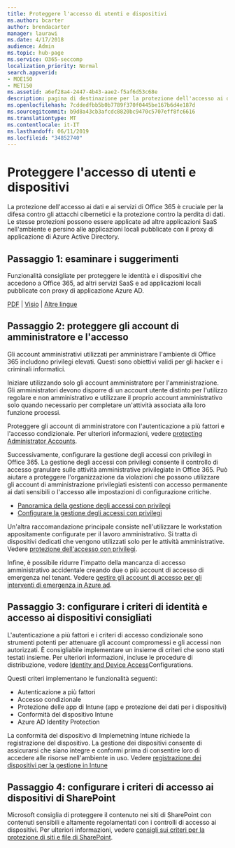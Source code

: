 ```yaml
---
title: Proteggere l'accesso di utenti e dispositivi
ms.author: bcarter
author: brendacarter
manager: laurawi
ms.date: 4/17/2018
audience: Admin
ms.topic: hub-page
ms.service: O365-seccomp
localization_priority: Normal
search.appverid:
- MOE150
- MET150
ms.assetid: a6ef28a4-2447-4b43-aae2-f5af6d53c68e
description: pagina di destinazione per la protezione dell'accesso ai dati e ai servizi di O365
ms.openlocfilehash: 7cddedfbb5b0b7789f370f0445be167b6d4e187d
ms.sourcegitcommit: b9d8a43cb3afcdc8820bc9470c5707eff8fc6616
ms.translationtype: MT
ms.contentlocale: it-IT
ms.lasthandoff: 06/11/2019
ms.locfileid: "34852740"
---
```

# <a name="protect-user-and-device-access"></a>Proteggere l'accesso di utenti e dispositivi

La protezione dell'accesso ai dati e ai servizi di Office 365 è cruciale per la difesa contro gli attacchi cibernetici e la protezione contro la perdita di dati. Le stesse protezioni possono essere applicate ad altre applicazioni SaaS nell'ambiente e persino alle applicazioni locali pubblicate con il proxy di applicazione di Azure Active Directory.
  
## <a name="step-1-review-recommendations"></a>Passaggio 1: esaminare i suggerimenti

Funzionalità consigliate per proteggere le identità e i dispositivi che accedono a Office 365, ad altri servizi SaaS e ad applicazioni locali pubblicate con proxy di applicazione Azure AD.
  
[PDF](https://go.microsoft.com/fwlink/p/?linkid=841656) | [Visio](https://go.microsoft.com/fwlink/p/?linkid=841657) | [Altre lingue](https://www.microsoft.com/download/details.aspx?id=55032)
  
## <a name="step-2-protect-administrator-accounts-and-access"></a>Passaggio 2: proteggere gli account di amministratore e l'accesso
Gli account amministrativi utilizzati per amministrare l'ambiente di Office 365 includono privilegi elevati. Questi sono obiettivi validi per gli hacker e i criminali informatici. 

Iniziare utilizzando solo gli account amministratore per l'amministrazione. Gli amministratori devono disporre di un account utente distinto per l'utilizzo regolare e non amministrativo e utilizzare il proprio account amministrativo solo quando necessario per completare un'attività associata alla loro funzione processi.

Proteggere gli account di amministratore con l'autenticazione a più fattori e l'accesso condizionale. Per ulteriori informazioni, vedere [protecting Administrator Accounts](https://docs.microsoft.com/microsoft-365/enterprise/identity-access-prerequisites#protecting-administrator-accounts). 

Successivamente, configurare la gestione degli accessi con privilegi in Office 365. La gestione degli accessi con privilegi consente il controllo di accesso granulare sulle attività amministrative privilegiate in Office 365. Può aiutare a proteggere l'organizzazione da violazioni che possono utilizzare gli account di amministrazione privilegiati esistenti con accesso permanente ai dati sensibili o l'accesso alle impostazioni di configurazione critiche.

- [Panoramica della gestione degli accessi con privilegi](privileged-access-management-overview.md)
- [Configurare la gestione degli accessi con privilegi](privileged-access-management-configuration.md)

Un'altra raccomandazione principale consiste nell'utilizzare le workstation appositamente configurate per il lavoro amministrativo. Si tratta di dispositivi dedicati che vengono utilizzati solo per le attività amministrative. Vedere [protezione dell'accesso con privilegi](https://docs.microsoft.com/windows-server/identity/securing-privileged-access/securing-privileged-access).

Infine, è possibile ridurre l'impatto della mancanza di accesso amministrativo accidentale creando due o più account di accesso di emergenza nel tenant. Vedere [gestire gli account di accesso per gli interventi di emergenza in Azure ad](https://docs.microsoft.com/azure/active-directory/users-groups-roles/directory-emergency-access). 

## <a name="step-3-configure-recommended-identity-and-device-access-policies"></a>Passaggio 3: configurare i criteri di identità e accesso ai dispositivi consigliati
L'autenticazione a più fattori e i criteri di accesso condizionale sono strumenti potenti per attenuare gli account compromessi e gli accessi non autorizzati. È consigliabile implementare un insieme di criteri che sono stati testati insieme. Per ulteriori informazioni, incluse le procedure di distribuzione, vedere [Identity and Device Access](https://docs.microsoft.com/microsoft-365/enterprise/microsoft-365-policies-configurations)Configurations.

 Questi criteri implementano le funzionalità seguenti:
- Autenticazione a più fattori
- Accesso condizionale
- Protezione delle app di Intune (app e protezione dei dati per i dispositivi)
- Conformità del dispositivo Intune
- Azure AD Identity Protection

La conformità del dispositivo di Implemetning Intune richiede la registrazione del dispositivo. La gestione dei dispositivi consente di assicurarsi che siano integre e conformi prima di consentire loro di accedere alle risorse nell'ambiente in uso. Vedere [registrazione dei dispositivi per la gestione in Intune](https://docs.microsoft.com/intune-classic/deploy-use/enroll-devices-in-microsoft-intune)

## <a name="step-4-configure-sharepoint-device-access-policies"></a>Passaggio 4: configurare i criteri di accesso ai dispositivi di SharePoint

Microsoft consiglia di proteggere il contenuto nei siti di SharePoint con contenuti sensibili e altamente regolamentati con i controlli di accesso ai dispositivi. Per ulteriori informazioni, vedere [consigli sui criteri per la protezione di siti e file di SharePoint](https://docs.microsoft.com/microsoft-365/enterprise/sharepoint-file-access-policies).



    


